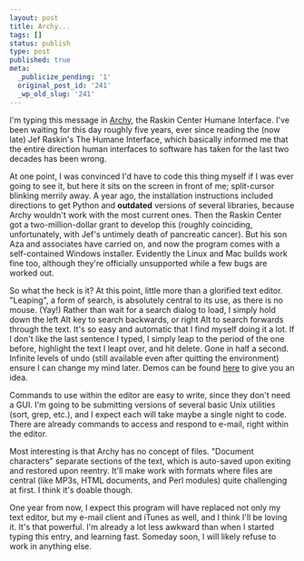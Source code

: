 ```yaml
---
layout: post
title: Archy...
tags: []
status: publish
type: post
published: true
meta:
  _publicize_pending: '1'
  original_post_id: '241'
  _wp_old_slug: '241'
---
```

I'm typing this message in <a href="http://rchi.raskincenter.org/aboutrchi/index.php">Archy</a>, the Raskin Center Humane Interface.  I've been waiting for this day roughly five years, ever since reading the (now late) Jef Raskin's The Humane Interface, which basically informed me that the entire direction human interfaces to software has taken for the last two decades has been wrong.

At one point, I was convinced I'd have to code this thing myself if I was ever going to see it, but here it sits on the screen in front of me; split-cursor blinking merrily away.  A year ago, the installation instructions included directions to get Python and <b>outdated</b> versions of several libraries, because Archy wouldn't work with the most current ones.  Then the Raskin Center got a two-million-dollar grant to develop this (roughly coinciding, unfortunately, with Jef's untimely death of pancreatic cancer).  But his son Aza and associates have carried on, and  now the program comes with a self-contained Windows installer.  Evidently the Linux and Mac builds work fine too, although they're officially unsupported while a few bugs are worked out.

So what the heck is it?  At this point, little more than a glorified text editor.  "Leaping", a form of search, is absolutely central to its use, as there is no mouse.  (Yay!)  Rather than wait for a search dialog to load, I simply hold down the left Alt key to search backwards, or right Alt to search forwards through the text.  It's so easy and automatic that I find myself doing it a lot.  If I don't like the last sentence I typed, I simply leap to the period of the one before, highlight the text I leapt over, and hit delete.  Gone in half a second.  Infinite levels of undo (still available even after quitting the environment) ensure I can change my mind later.  Demos can be found <a href="http://rchi.raskincenter.org/aboutarchy/demos.html">here</a> to give you an idea.

Commands to use within the editor are easy to write, since they don't need a GUI.  I'm going to be submitting versions of several basic Unix utilities (sort, grep, etc.), and I expect each will take maybe a single night to code.  There are already commands to access and respond to e-mail, right within the editor.

Most interesting is that Archy has no concept of files.  "Document characters" separate sections of the text, which is auto-saved upon exiting and restored upon reentry.  It'll make work with formats where files are central (like MP3s, HTML documents, and Perl modules) quite challenging at first.  I think it's doable though.

One year from now, I expect this program will have replaced not only my text editor, but my e-mail client and iTunes as well, and I think I'll be loving it.  It's that powerful.  I'm already a lot less awkward than when I started typing this entry, and learning fast.  Someday soon, I will likely refuse to work in anything else.
